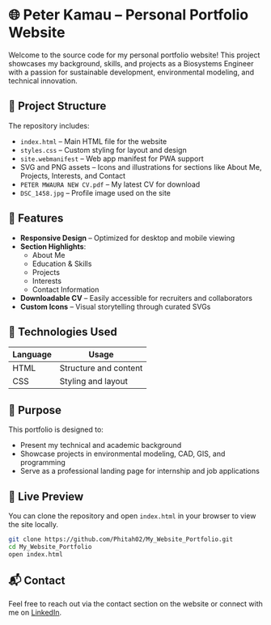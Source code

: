 # 🌐 Peter Kamau – Personal Portfolio Website

Welcome to the source code for my personal portfolio website! This project showcases my background, skills, and projects as a Biosystems Engineer with a passion for sustainable development, environmental modeling, and technical innovation.

## 📁 Project Structure

The repository includes:

- `index.html` – Main HTML file for the website
- `styles.css` – Custom styling for layout and design
- `site.webmanifest` – Web app manifest for PWA support
- SVG and PNG assets – Icons and illustrations for sections like About Me, Projects, Interests, and Contact
- `PETER MWAURA NEW CV.pdf` – My latest CV for download
- `DSC_1458.jpg` – Profile image used on the site

## 🧠 Features

- **Responsive Design** – Optimized for desktop and mobile viewing
- **Section Highlights**:
  - About Me
  - Education & Skills
  - Projects
  - Interests
  - Contact Information
- **Downloadable CV** – Easily accessible for recruiters and collaborators
- **Custom Icons** – Visual storytelling through curated SVGs

## 🚀 Technologies Used

| Language | Usage |
|----------|-------|
| HTML     | Structure and content |
| CSS      | Styling and layout |

## 📌 Purpose

This portfolio is designed to:

- Present my technical and academic background
- Showcase projects in environmental modeling, CAD, GIS, and programming
- Serve as a professional landing page for internship and job applications

## 📄 Live Preview

You can clone the repository and open `index.html` in your browser to view the site locally.

```bash
git clone https://github.com/Phitah02/My_Website_Portfolio.git
cd My_Website_Portfolio
open index.html
```

## 📬 Contact

Feel free to reach out via the contact section on the website or connect with me on [LinkedIn](https://www.linkedin.com/in/peter-kamau-mwaura-aa748b241/).



